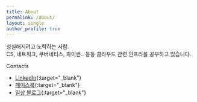 ```yaml
---
title: About
permalink: /about/
layout: single
author_profile: true
---
```

성실해지려고 노력하는 사람.    
CS, 네트워크, 쿠버네티스, 파이썬.. 등등 클라우드 관련 인프라를 공부하고 있습니다.    

Contacts
* [LinkedIn](https://www.linkedin.com/in/soojinlee-oncloud/){:target="_blank"}
* [페이스북](https://www.facebook.com/soojinleeoncloud/){:target="_blank"}
* [일상 블로그](https://blog.naver.com/lifeoncloud/){:target="_blank"}